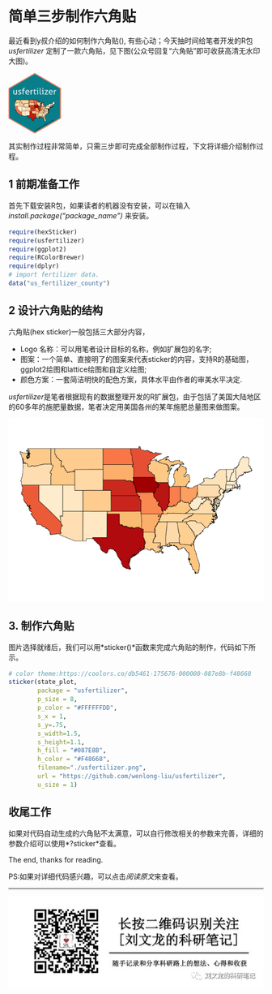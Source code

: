 简单三步制作六角贴
================

最近看到y叔介绍的如何制作六角贴(), 有些心动；今天抽时间给笔者开发的R包 *usfertilizer*
定制了一款六角贴，见下图(公众号回复“六角贴”即可收获高清无水印大图)。

<img src="https://raw.githubusercontent.com/wenlong-liu/usfertilizer_sticker/master/usfertilizer.png" align="center" height = "120"/>

其实制作过程非常简单，只需三步即可完成全部制作过程，下文将详细介绍制作过程。

## 1 前期准备工作

首先下载安装R包，如果读者的机器没有安装，可以在输入 *install.package(“package\_name”)* 来安装。

``` r
require(hexSticker)
require(usfertilizer)
require(ggplot2)
require(RColorBrewer)
require(dplyr)
# import fertilizer data.
data("us_fertilizer_county")
```

## 2 设计六角贴的结构

六角贴(hex sticker)一般包括三大部分内容，

  - Logo 名称：可以用笔者设计目标的名称，例如扩展包的名字;
  - 图案：一个简单、直接明了的图案来代表sticker的内容，支持R的基础图，
ggplot2绘图和lattice绘图和自定义绘图;
  - 颜色方案：一套简洁明快的配色方案，具体水平由作者的审美水平决定.

*usfertilizer*是笔者根据现有的数据整理开发的R扩展包，由于包括了美国大陆地区的60多年的施肥量数据，笔者决定用美国各州的某年施肥总量图来做图案。

![](sticker_files/figure-gfm/unnamed-chunk-2-1.png)<!-- -->

## 3\. 制作六角贴

图片选择就绪后，我们可以用*sticker()*函数来完成六角贴的制作，代码如下所示。

``` r
# color theme:https://coolors.co/db5461-175676-000000-087e8b-f48668
sticker(state_plot, 
        package = "usfertilizer", 
        p_size = 8, 
        p_color = "#FFFFFFDD",
        s_x = 1,
        s_y=.75, 
        s_width=1.5, 
        s_height=1.1,
        h_fill = "#087E8B",
        h_color = "#F48668",
        filename="./usfertilizer.png",
        url = "https://github.com/wenlong-liu/usfertilizer",
        u_size = 1)
```

## 收尾工作

如果对代码自动生成的六角贴不太满意，可以自行修改相关的参数来完善，详细的参数介绍可以使用*?sticker*查看。

The end, thanks for reading.

PS:如果对详细代码感兴趣，可以点击*阅读原文*来查看。

-----

![](./materials/wechatQRcode.jpg)
